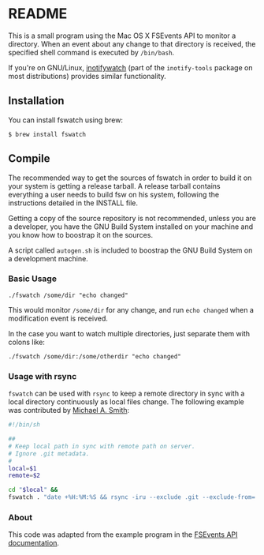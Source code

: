 README
======

This is a small program using the Mac OS X FSEvents API to monitor a directory.
When an event about any change to that directory is received, the specified
shell command is executed by `/bin/bash`.

If you're on GNU/Linux, [inotifywatch][inw] (part of the `inotify-tools`
package on most distributions) provides similar functionality.

[inw]: http://linux.die.net/man/1/inotifywatch

Installation
------------

You can install fswatch using brew:

    $ brew install fswatch

Compile
-------

The recommended way to get the sources of fswatch in order to build it on your
system is getting a release tarball.  A release tarball contains everything a 
user needs to build fsw on his system, following the instructions detailed in
the INSTALL file.

Getting a copy of the source repository is not recommended, unless you are a
developer, you have the GNU Build System installed on your machine and you know
how to boostrap it on the sources.

A script called `autogen.sh` is included to boostrap the GNU Build System
on a development machine.

### Basic Usage

    ./fswatch /some/dir "echo changed" 

This would monitor `/some/dir` for any change, and run `echo changed`
when a modification event is received.

In the case you want to watch multiple directories, just separate them
with colons like:

    ./fswatch /some/dir:/some/otherdir "echo changed" 

### Usage with rsync

`fswatch` can be used with `rsync` to keep a remote directory in sync
with a local directory continuously as local files change.  The
following example was contributed by
[Michael A. Smith](http://twitter.com/michaelasmith):

```bash
#!/bin/sh

##
# Keep local path in sync with remote path on server.
# Ignore .git metadata.
#
local=$1
remote=$2

cd "$local" &&
fswatch . "date +%H:%M:%S && rsync -iru --exclude .git --exclude-from=.gitignore --delete . $remote"
```

### About

This code was adapted from the example program in the
[FSEvents API documentation](https://developer.apple.com/library/mac/documentation/Darwin/Conceptual/FSEvents_ProgGuide/FSEvents_ProgGuide.pdf).
